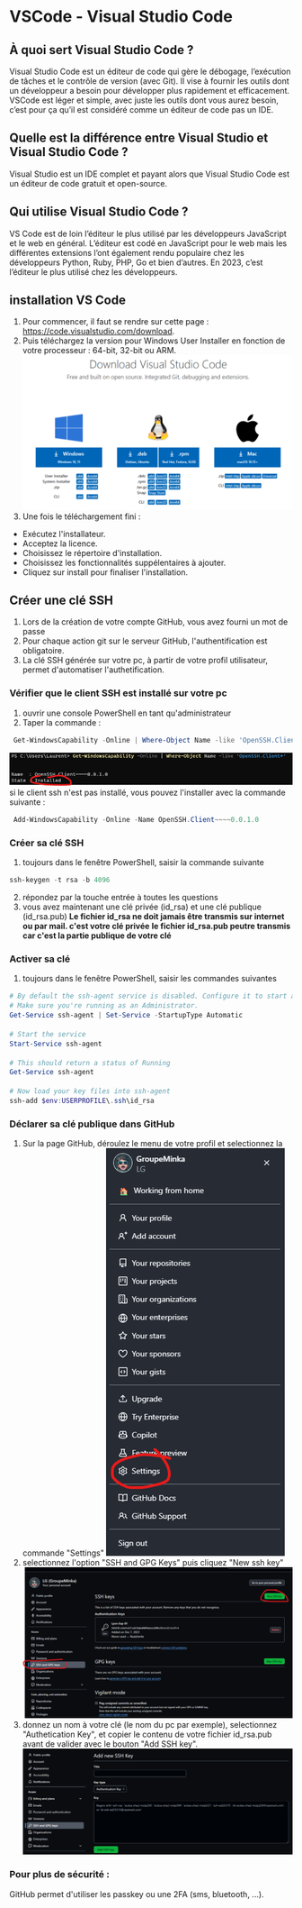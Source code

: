 # VSCode - Visual Studio Code

## À quoi sert Visual Studio Code ?
Visual Studio Code est un éditeur de code qui gère le débogage, l’exécution de tâches et le contrôle de version (avec Git). Il vise à fournir les outils dont un développeur a besoin pour développer plus rapidement et efficacement. VSCode est léger et simple, avec juste les outils dont vous aurez besoin, c’est pour ça qu’il est considéré comme un éditeur de code pas un IDE.

## Quelle est la différence entre Visual Studio et Visual Studio Code ?
Visual Studio est un IDE complet et payant alors que Visual Studio Code est un éditeur de code gratuit et open-source.


## Qui utilise Visual Studio Code ?
VS Code est de loin l’éditeur le plus utilisé par les développeurs JavaScript et le web en général. L’éditeur est codé en JavaScript pour le web mais les différentes extensions l’ont également rendu populaire chez les développeurs Python, Ruby, PHP, Go et bien d’autres. En 2023, c’est l’éditeur le plus utilisé chez les développeurs.

## installation VS Code
1. Pour commencer, il faut se rendre sur cette page : https://code.visualstudio.com/download.
2. Puis téléchargez la version pour Windows User Installer en fonction de votre processeur : 64-bit, 32-bit ou ARM.
![Site de téléchargement](./images/vscode/01_telecherger.png)
3. Une fois le téléchargement fini :
- Exécutez l'installateur.
- Acceptez la licence.
- Choisissez le répertoire d'installation.
- Choisissez les fonctionnalités suppélentaires à ajouter.
- Cliquez sur install pour finaliser l'installation.

## Créer une clé SSH
1. Lors de la création de votre compte GitHub, vous avez fourni un mot de passe
2. Pour chaque action git sur le serveur GitHub, l'authentification est obligatoire.
3. La clé SSH générée sur votre pc, à partir de votre profil utilisateur, permet d'automatiser l'authetification.

### Vérifier que le client SSH est installé sur votre pc
1. ouvrir une console PowerShell en tant qu'administrateur
2. Taper la commande :
```PowerShell
 Get-WindowsCapability -Online | Where-Object Name -like 'OpenSSH.Client*'
```
![ssh installed](./images/vscode/01_ssh.png)
si le client ssh n'est pas installé, vous pouvez l'installer avec la commande suivante :
```PowerShell
 Add-WindowsCapability -Online -Name OpenSSH.Client~~~~0.0.1.0 
```

### Créer sa clé SSH
1. toujours dans le fenêtre PowerShell, saisir la commande suivante
```PowerShell
ssh-keygen -t rsa -b 4096
```
2. répondez par la touche entrée à toutes les questions
3. vous avez maintenant une clé privée (id_rsa) et une clé publique (id_rsa.pub)
**Le fichier id_rsa ne doit jamais être transmis sur internet ou par mail. c'est votre clé privée**
**le fichier id_rsa.pub peutre transmis car c'est la partie publique de votre clé**

### Activer sa clé
1. toujours dans le fenêtre PowerShell, saisir les commandes suivantes
```PowerShell
# By default the ssh-agent service is disabled. Configure it to start automatically.
# Make sure you're running as an Administrator.
Get-Service ssh-agent | Set-Service -StartupType Automatic

# Start the service
Start-Service ssh-agent

# This should return a status of Running
Get-Service ssh-agent

# Now load your key files into ssh-agent
ssh-add $env:USERPROFILE\.ssh\id_rsa
```
### Déclarer sa clé publique dans GitHub
1. Sur la page GitHub, déroulez le menu de votre profil et selectionnez la commande "Settings"
![profil-menu](./images/github/01_ssh_acces.png)
2. selectionnez l'option "SSH and GPG Keys" puis cliquez "New ssh key"
![ssh-and-gpg-keys](./images/github/02_ssh_acces.png)
3. donnez un nom à votre clé (le nom du pc par exemple), selectionnez "Authetication Key", et copier le contenu de votre fichier id_rsa.pub avant de valider avec le bouton "Add SSH key".
![ssh-validate](./images/github/03_ssh_acces.png)

### Pour plus de sécurité :
GitHub permet d'utiliser les passkey ou une 2FA (sms, bluetooth, ...).
